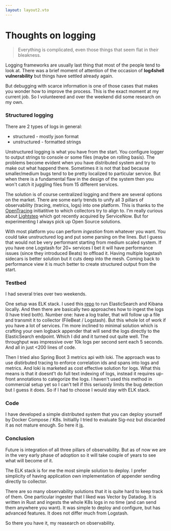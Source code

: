 ```yaml
---
layout: layout2.vto
---
```


# Thoughts on logging

> Everything is complicated, even those things that seem flat in their bleakness.

Logging frameworks are usually last thing that most of the people tend to look at. There 
was a brief moment of attention of the occasion of **log4shell vulnerability** but things 
have settled already again.

But debugging with scarce information is one of those cases that makes you wonder how to improve
the process. This is the exact moment at my current job. So I volunteered and over the weekend 
did some research on my own.


### Structured logging

There are 2 types of logs in general:

* structured - mostly json format
* unstructured - formatted strings

Unstructured logging is what you have from the start. You configure logger to output strings to console 
or some files (maybe on rolling basis). The problems become evident when you have distributed system and
try to make out what happend there. Sometimes it is not that bad because smaller/medium bugs tend to be pretty localized to particular service. But when there is a fundamental flaw in the design of the system then you 
won't catch it juggling files from 15 different services.

The solution is of course centralized logging and there are several options on the market. There are some early trends to unify all 3 pillars of observability (tracing, metrics, logs) into one platform. This is thanks to the 
[OpenTracing](https://opentracing.io/) initiatitive to which collectors try to align to. I'm really curious about 
[Lightstep](https://docs.lightstep.com/docs/welcome-to-lightstep) which got recently acquired by ServiceNow. But for experimenting I always pick up Open Source solutions. 


With most platform you can perform *ingestion* from whatever you want. You could take unstructured log and put 
some parsing on the lines. But I guess that would not be very performant starting from medium scaled system.
If you have one Logstash for 20+ services I bet it will have performance issues (since they introduced Beats) to
offload it. Having multiple logstash sidecars is better solution but it cuts deep into the mesh. Coming back to 
performance view it is much better to create structured output from the start.

### Testbed

I had several tries over two weekends. 

One setup was ELK stack. I used this [repo](https://github.com/dgawlik/elkstack) to run ElasticSearch and Kibana locally. And then there are basically two approaches how to ingest the logs (I have tried both). Number one: have a log trailer, that will follow up a file and transmit it to collector (FileBeat / Logstash). But this whole lot of work if you have a lot of services. I'm more inclined to minimal solution which is crafting your own logback appender that will send the logs directly to the ElasticSearch endpoint. Which I did and it turned out quite well. The throughput was impressive over 10k logs per second sent each 5 seconds. And all in just <200 lines of code.

Then I tried also Spring Boot 3 metrics api with loki. The approach was to use distirbuted tracing to enforce correlation ids and spans into logs and metrics. And loki is marketed as cost effective solution for logs. What this means is that it doesnt't do full text indexing of logs, instead it requires up-front annotations to categorize the logs. I haven't used this method in commercial setup yet so I can't tell if this seriuosly limits the bug detection but I guess it does. So if I had to choose I would stay with ELK stack. 

### Code

I have developed a simple distributed system that you can deploy yourself  by Docker Compose / K8s. Initiallly I tried to evaluate Sig-noz but discarded it as not mature enough. So here it [is](https://github.com/dgawlik/signoz-eval).


### Conclusion

Future is integration of all three pillars of observability. But as of now we are in the very early phase of adoption so it will take couple of years to see what will become of it.

The ELK stack is for me the most simple solution to deploy. I prefer simplicity of having application own implementation of appender sending directly to collector.

There are so many observability solutions that it is quite hard to keep track of them. One particular ingester that I liked was Vector by Datadog. It is written in Rust and ingests the whole K8s logs in no time (and can send them anywhere you want). It was simple to deploy and configure, but has advanced features. It does not differ much from Logstash.

So there you have it, my reasearch on observability.


